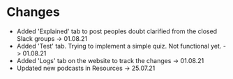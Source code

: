 # Changes

- Added 'Explained' tab to post peoples doubt clarified from the closed Slack groups -> 01.08.21
- Added 'Test' tab. Trying to implement a simple quiz. Not functional yet. -> 01.08.21 
- Added 'Logs' tab on the website to track the changes -> 01.08.21
- Updated new podcasts in Resources -> 25.07.21



